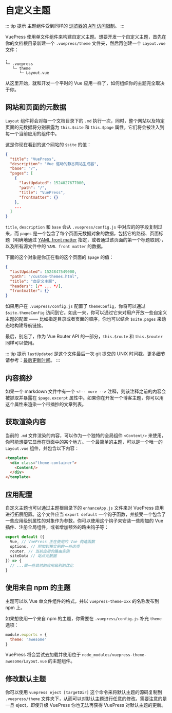 # 自定义主题

::: tip 提示
主题组件受到同样的 [浏览器的 API 访问限制](./using-vue.md#浏览器的-api-访问限制)。
:::

VuePress 使用单文件组件来构建自定义主题。想要开发一个自定义主题，首先在你的文档根目录新建一个 `.vuepress/theme` 文件夹，然后再创建一个 `Layout.vue` 文件：

```
.
└─ .vuepress
   └─ theme
      └─ Layout.vue
```

从这里开始，就和开发一个平时的 Vue 应用一样了，如何组织你的主题完全取决于你。

## 网站和页面的元数据

`Layout` 组件将会对每一个文档目录下的 `.md` 执行一次，同时，整个网站以及特定页面的元数据将分别暴露为 `this.$site` 和 `this.$page` 属性，它们将会被注入到每一个当前应用的组件中。

这是你现在看到的这个网站的 `$site` 的值：

``` json
{
  "title": "VuePress",
  "description": "Vue 驱动的静态网站生成器",
  "base": "/",
  "pages": [
    {
      "lastUpdated": 1524027677000,
      "path": "/",
      "title": "VuePress",
      "frontmatter": {}
    },
    ...
  ]
}
```

`title`, `description` 和 `base` 会从 `.vuepress/config.js` 中对应的的字段复制过来，而 `pages` 是一个包含了每个页面元数据对象的数据，包括它的路径、页面标题（明确地通过 [YAML front matter](./markdown.md#front-matter) 指定，或者通过该页面的第一个标题取到），以及所有源文件中的 `YAML front matter` 的数据。

下面的这个对象是你正在看的这个页面的 `$page` 的值：

``` json
{
  "lastUpdated": 1524847549000,
  "path": "/custom-themes.html",
  "title": "自定义主题",
  "headers": [/* ... */],
  "frontmatter": {}
}
```

如果用户在 `.vuepress/config.js` 配置了 `themeConfig`，你将可以通过 `$site.themeConfig` 访问到它。如此一来，你可以通过它来对用户开放一些自定义主题的配置 —— 比如指定目录或者页面的顺序，你也可以结合 `$site.pages` 来动态地构建导航链接。

最后，别忘了，作为 Vue Router API 的一部分，`this.$route` 和 `this.$router` 同样可以使用。

::: tip 提示
  `lastUpdated` 是这个文件最后一次 git 提交的 UNIX 时间戳，更多细节请参考：[最后更新时间](../default-theme-config/README.md#最后更新时间)。
:::

## 内容摘抄

如果一个 markdown 文件中有一个 `<!-- more -->` 注释，则该注释之前的内容会被抓取并暴露在 `$page.excerpt` 属性中。如果你在开发一个博客主题，你可以用这个属性来渲染一个带摘抄的文章列表。

## 获取渲染内容

当前的 `.md` 文件渲染的内容，可以作为一个独特的全局组件 `<Content/>` 来使用，你可能想要它显示在页面中的某个地方。一个最简单的主题，可以是一个唯一的 `Layout.vue` 组件，并包含以下内容：

``` html
<template>
  <div class="theme-container">
    <Content/>
  </div>
</template>
```

## 应用配置

自定义主题也可以通过主题根目录下的 `enhanceApp.js` 文件来对 VuePress 应用进行拓展配置。这个文件应当 `export default` 一个钩子函数，并接受一个包含了一些应用级别属性的对象作为参数。你可以使用这个钩子来安装一些附加的 Vue 插件、注册全局组件，或者增加额外的路由钩子等：

``` js
export default ({
  Vue, // VuePress 正在使用的 Vue 构造函数
  options, // 附加到根实例的一些选项
  router, // 当前应用的路由实例
  siteData // 站点元数据
}) => {
  // ...做一些其他的应用级别的优化
}
```

## 使用来自 npm 的主题

主题可以以 Vue 单文件组件的格式，并以 `vuepress-theme-xxx` 的名称发布到 npm 上。

如果想使用一个来自 npm 的主题，你需要在 `.vuepress/config.js` 补充 `theme` 选项：

``` js
module.exports = {
  theme: 'awesome'
}
```

VuePress 将会尝试去加载并使用位于 `node_modules/vuepress-theme-awesome/Layout.vue` 的主题组件。

## 修改默认主题

你可以使用 `vuepress eject [targetDir]` 这个命令来将默认主题的源码复制到 `.vuepress/theme` 文件夹下，从而可以对默认主题进行任意的修改。需要注意的是一旦 eject，即使升级 VuePress 你也无法再获得 VuePress 对默认主题的更新。
